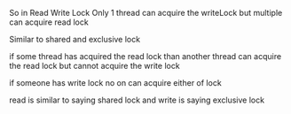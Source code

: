 So in Read Write Lock 
Only 1 thread can acquire the writeLock but multiple can acquire read lock


Similar to shared and exclusive lock

if some thread has acquired the read lock than another thread can acquire the read lock but cannot acquire the write lock

if someone has write lock no on can acquire either of lock

read is similar to saying shared lock and write is saying exclusive lock
